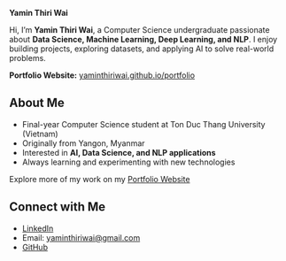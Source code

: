 **Yamin Thiri Wai**

Hi, I’m **Yamin Thiri Wai**, a Computer Science undergraduate passionate about **Data Science, Machine Learning, Deep Learning, and NLP**.
I enjoy building projects, exploring datasets, and applying AI to solve real-world problems.

**Portfolio Website:** [yaminthiriwai.github.io/portfolio](https://yaminthiriwai.github.io/portfolio/)

## About Me

* Final-year Computer Science student at Ton Duc Thang University (Vietnam)
* Originally from Yangon, Myanmar
* Interested in **AI, Data Science, and NLP applications**
* Always learning and experimenting with new technologies

Explore more of my work on my [Portfolio Website](https://yaminthiriwai.github.io/portfolio/)

## Connect with Me

* [LinkedIn](https://www.linkedin.com/in/yaminthiriwai)
* Email: [yaminthiriwai@gmail.com](mailto:yaminthiriwai@gmail.com)
* [GitHub](https://github.com/yaminthiriwai)
